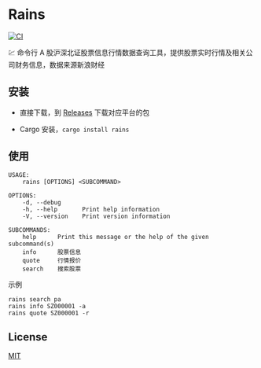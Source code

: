 
# Rains

[![CI](https://github.com/rookie0/rains/actions/workflows/ci.yml/badge.svg?branch=main)](https://github.com/rookie0/rains/actions)

💹 命令行 A 股沪深北证股票信息行情数据查询工具，提供股票实时行情及相关公司财务信息，数据来源新浪财经


## 安装

- 直接下载，到 [Releases](https://github.com/rookie0/rains/releases) 下载对应平台的包

- Cargo 安装，`cargo install rains`


## 使用

```
USAGE:
    rains [OPTIONS] <SUBCOMMAND>

OPTIONS:
    -d, --debug
    -h, --help       Print help information
    -V, --version    Print version information

SUBCOMMANDS:
    help      Print this message or the help of the given subcommand(s)
    info      股票信息
    quote     行情报价
    search    搜索股票
```

示例
```
rains search pa
rains info SZ000001 -a
rains quote SZ000001 -r
```


## License

[MIT](LICENSE)

